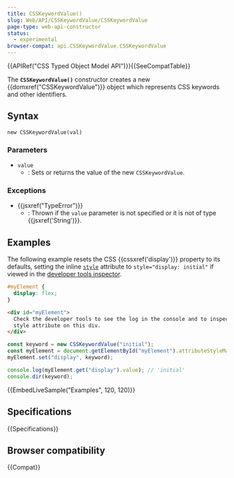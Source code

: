 ```yaml
---
title: CSSKeywordValue()
slug: Web/API/CSSKeywordValue/CSSKeywordValue
page-type: web-api-constructor
status:
  - experimental
browser-compat: api.CSSKeywordValue.CSSKeywordValue
---
```


{{APIRef("CSS Typed Object Model API")}}{{SeeCompatTable}}

The **`CSSKeywordValue()`** constructor
creates a new {{domxref("CSSKeywordValue")}} object which represents CSS keywords and
other identifiers.

## Syntax

```js-nolint
new CSSKeywordValue(val)
```

### Parameters

- `value`
  - : Sets or returns the value of the new `CSSKeywordValue`.

### Exceptions

- {{jsxref("TypeError")}}
  - : Thrown if the `value` parameter is not specified or it is not of type {{jsxref('String')}}.

## Examples

The following example resets the CSS {{cssxref('display')}} property to its defaults,
setting the inline
[`style`](/en-US/docs/Web/HTML/Global_attributes/style) attribute
to `style="display: initial"` if viewed in the [developer tools inspector](https://firefox-source-docs.mozilla.org/devtools-user/page_inspector/how_to/select_an_element/index.html).

```css hidden
#myElement {
  display: flex;
}
```

```html hidden
<div id="myElement">
  Check the developer tools to see the log in the console and to inspect the
  style attribute on this div.
</div>
```

```js
const keyword = new CSSKeywordValue("initial");
const myElement = document.getElementById("myElement").attributeStyleMap;
myElement.set("display", keyword);

console.log(myElement.get("display").value); // 'initial'
console.dir(keyword);
```

{{EmbedLiveSample("Examples", 120, 120)}}

## Specifications

{{Specifications}}

## Browser compatibility

{{Compat}}
